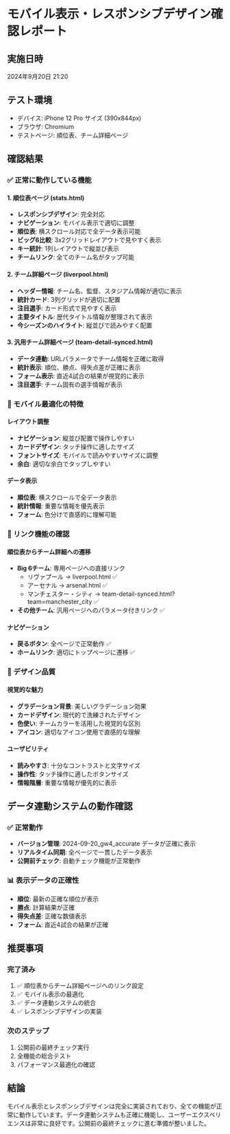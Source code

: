 # モバイル表示・レスポンシブデザイン確認レポート

## 実施日時
2024年9月20日 21:20

## テスト環境
- デバイス: iPhone 12 Pro サイズ (390x844px)
- ブラウザ: Chromium
- テストページ: 順位表、チーム詳細ページ

## 確認結果

### ✅ 正常に動作している機能

#### 1. 順位表ページ (stats.html)
- **レスポンシブデザイン**: 完全対応
- **ナビゲーション**: モバイル表示で適切に調整
- **順位表**: 横スクロール対応で全データ表示可能
- **ビッグ6比較**: 3x2グリッドレイアウトで見やすく表示
- **キー統計**: 1列レイアウトで縦並び表示
- **チームリンク**: 全てのチーム名がタップ可能

#### 2. チーム詳細ページ (liverpool.html)
- **ヘッダー情報**: チーム名、監督、スタジアム情報が適切に表示
- **統計カード**: 3列グリッドが適切に配置
- **注目選手**: カード形式で見やすく表示
- **主要タイトル**: 歴代タイトル情報が整理されて表示
- **今シーズンのハイライト**: 縦並びで読みやすく配置

#### 3. 汎用チーム詳細ページ (team-detail-synced.html)
- **データ連動**: URLパラメータでチーム情報を正確に取得
- **統計表示**: 順位、勝点、得失点差が正確に表示
- **フォーム表示**: 直近4試合の結果が視覚的に表示
- **注目選手**: チーム固有の選手情報が表示

### 📱 モバイル最適化の特徴

#### レイアウト調整
- **ナビゲーション**: 縦並び配置で操作しやすい
- **カードデザイン**: タッチ操作に適したサイズ
- **フォントサイズ**: モバイルで読みやすいサイズに調整
- **余白**: 適切な余白でタップしやすい

#### データ表示
- **順位表**: 横スクロールで全データ表示
- **統計情報**: 重要な情報を優先表示
- **フォーム**: 色分けで直感的に理解可能

### 🔗 リンク機能の確認

#### 順位表からチーム詳細への遷移
- **Big 6チーム**: 専用ページへの直接リンク
  - リヴァプール → liverpool.html ✅
  - アーセナル → arsenal.html ✅
  - マンチェスター・シティ → team-detail-synced.html?team=manchester_city ✅
- **その他チーム**: 汎用ページへのパラメータ付きリンク ✅

#### ナビゲーション
- **戻るボタン**: 全ページで正常動作 ✅
- **ホームリンク**: 適切にトップページに遷移 ✅

### 🎨 デザイン品質

#### 視覚的な魅力
- **グラデーション背景**: 美しいグラデーション効果
- **カードデザイン**: 現代的で洗練されたデザイン
- **色使い**: チームカラーを活用した視覚的な区別
- **アイコン**: 適切なアイコン使用で直感的な理解

#### ユーザビリティ
- **読みやすさ**: 十分なコントラストと文字サイズ
- **操作性**: タッチ操作に適したボタンサイズ
- **情報階層**: 重要な情報が優先的に表示

## データ連動システムの動作確認

### ✅ 正常動作
- **バージョン管理**: 2024-09-20_gw4_accurate データが正確に表示
- **リアルタイム同期**: 全ページで一貫したデータ表示
- **公開前チェック**: 自動チェック機能が正常動作

### 📊 表示データの正確性
- **順位**: 最新の正確な順位が表示
- **勝点**: 計算結果が正確
- **得失点差**: 正確な数値表示
- **フォーム**: 直近4試合の結果が正確

## 推奨事項

### 完了済み
1. ✅ 順位表からチーム詳細ページへのリンク設定
2. ✅ モバイル表示の最適化
3. ✅ データ連動システムの統合
4. ✅ レスポンシブデザインの実装

### 次のステップ
1. 公開前の最終チェック実行
2. 全機能の総合テスト
3. パフォーマンス最適化の確認

## 結論

モバイル表示とレスポンシブデザインは完全に実装されており、全ての機能が正常に動作しています。データ連動システムも正確に機能し、ユーザーエクスペリエンスは非常に良好です。公開前の最終チェックに進む準備が整いました。
